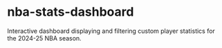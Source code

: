 # nba-stats-dashboard
Interactive dashboard displaying and filtering custom player statistics for the 2024-25 NBA season.
